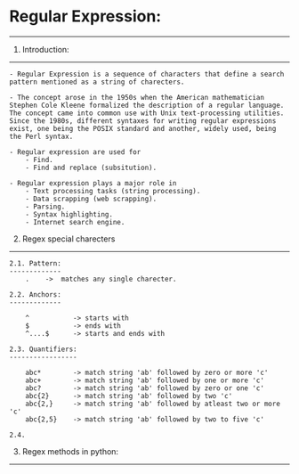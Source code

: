 # Regular Expression:
---------------------

1. Introduction:
----------------
	- Regular Expression is a sequence of characters that define a search pattern mentioned as a string of charecters. 
	
	- The concept arose in the 1950s when the American mathematician Stephen Cole Kleene formalized the description of a regular language. The concept came into common use with Unix text-processing utilities. Since the 1980s, different syntaxes for writing regular expressions exist, one being the POSIX standard and another, widely used, being the Perl syntax. 
	
	- Regular expression are used for
		- Find. 
		- Find and replace (subsitution).

	- Regular expression plays a major role in
		- Text processing tasks (string processing).
		- Data scrapping (web scrapping).
		- Parsing.
		- Syntax highlighting.
		- Internet search engine.

2. Regex special charecters
---------------------------

	2.1. Pattern:
	-------------
		.    ->  matches any single charecter.

	2.2. Anchors:
	-------------

		^			-> starts with
		$			-> ends with	
		^....$		-> starts and ends with

	2.3. Quantifiers:
	-----------------

		abc*		-> match string 'ab' followed by zero or more 'c'
		abc+		-> match string 'ab' followed by one or more 'c'
		abc?		-> match string 'ab' followed by zero or one 'c'
		abc{2}		-> match string 'ab' followed by two 'c'
		abc{2,}		-> match string 'ab' followed by atleast two or more 'c'
		abc{2,5}	-> match string 'ab' followed by two to five 'c'

	2.4. 










3. Regex methods in python:
----------------------------

